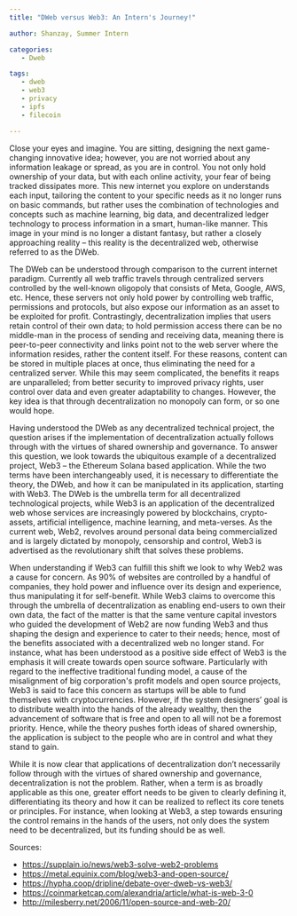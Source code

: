 ```yaml
---
title: "DWeb versus Web3: An Intern's Journey!"

author: Shanzay, Summer Intern

categories:
   - Dweb

tags:
   - dweb
   - web3
   - privacy
   - ipfs
   - filecoin

---
```


Close your eyes and imagine. You are sitting, designing the next game-changing innovative idea; however, you are not worried about any information leakage or spread, as you are in control. You not only hold ownership of your data, but with each online activity, your fear of being tracked dissipates more. This new internet you explore on understands each input, tailoring the content to your specific needs as it no longer runs on basic commands, but rather uses the combination of technologies and concepts such as machine learning, big data, and decentralized ledger technology to process information in a smart, human-like manner. This image in your mind is no longer a distant fantasy, but rather a closely approaching reality – this reality is the decentralized web, otherwise referred to as the DWeb. 

The DWeb can be understood through comparison to the current internet paradigm. Currently all web traffic travels through centralized servers controlled by the well-known oligopoly that consists of Meta, Google, AWS, etc. Hence, these servers not only hold power by controlling web traffic, permissions and protocols, but also expose our information as an asset to be exploited for profit. Contrastingly, decentralization implies that users retain control of their own data; to hold permission access there can be no middle-man in the process of sending and receiving data, meaning there is peer-to-peer connectivity and links point not to the web server where the information resides, rather the content itself. For these reasons, content can be stored in multiple places at once, thus eliminating the need for a centralized server. While this may seem complicated, the benefits it reaps are unparalleled; from better security to improved privacy rights, user control over data and even greater adaptability to changes. However, the key idea is that through decentralization no monopoly can form, or so one would hope.

Having understood the DWeb as any decentralized technical project, the question arises if the implementation of decentralization actually follows through with the virtues of shared ownership and governance. To answer this question, we look towards the ubiquitous example of a decentralized project, Web3 – the Ethereum Solana based application. While the two terms have been interchangeably used, it is necessary to differentiate the theory, the DWeb, and how it can be manipulated in its application, starting with Web3. The DWeb is the umbrella term for all decentralized technological projects, while Web3 is an application of the decentralized web whose services are increasingly powered by blockchains, crypto-assets, artificial intelligence, machine learning, and meta-verses. As the current web, Web2, revolves around personal data being commercialized and is largely dictated by monopoly, censorship and control, Web3 is advertised as the revolutionary shift that solves these problems. 

When understanding if Web3 can fulfill this shift we look to why Web2 was a cause for concern. As 90% of websites are controlled by a handful of companies, they hold power and influence over its design and experience, thus manipulating it for self-benefit. While Web3 claims to overcome this through the umbrella of decentralization as enabling end-users to own their own data, the fact of the matter is that the same venture capital investors who guided the development of Web2 are now funding Web3 and thus shaping the design and experience to cater to their needs; hence, most of the benefits associated with a decentralized web no longer stand. For instance, what has been understood as a positive side effect of Web3 is the emphasis it will create towards open source software. Particularly with regard to the ineffective traditional funding model, a cause of the misalignment of big corporation's profit models and open source projects, Web3 is said to face this concern as startups will be able to fund themselves with cryptocurrencies. However, if the system designers’ goal is to distribute wealth into the hands of the already wealthy, then the advancement of software that is free and open to all will not be a foremost priority. Hence, while the theory pushes forth ideas of shared ownership, the application is subject to the people who are in control and what they stand to gain. 

While it is now clear that applications of decentralization don’t necessarily follow through with the virtues of shared ownership and governance, decentralization is not the problem. Rather, when a term is as broadly applicable as this one, greater effort needs to be given to clearly defining it, differentiating its theory and how it can be realized to reflect its core tenets or principles. For instance, when looking at Web3, a step towards ensuring the control remains in the hands of the users, not only does the system need to be decentralized, but its funding should be as well.


Sources:
- https://supplain.io/news/web3-solve-web2-problems
- https://metal.equinix.com/blog/web3-and-open-source/
- https://hypha.coop/dripline/debate-over-dweb-vs-web3/
- https://coinmarketcap.com/alexandria/article/what-is-web-3-0
- http://milesberry.net/2006/11/open-source-and-web-20/


